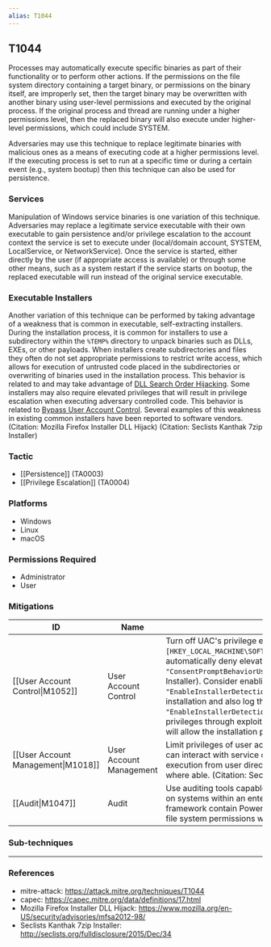 ```yaml
---
alias: T1044
---
```


## T1044

Processes may automatically execute specific binaries as part of their functionality or to perform other actions. If the permissions on the file system directory containing a target binary, or permissions on the binary itself, are improperly set, then the target binary may be overwritten with another binary using user-level permissions and executed by the original process. If the original process and thread are running under a higher permissions level, then the replaced binary will also execute under higher-level permissions, which could include SYSTEM.

Adversaries may use this technique to replace legitimate binaries with malicious ones as a means of executing code at a higher permissions level. If the executing process is set to run at a specific time or during a certain event (e.g., system bootup) then this technique can also be used for persistence.

### Services

Manipulation of Windows service binaries is one variation of this technique. Adversaries may replace a legitimate service executable with their own executable to gain persistence and/or privilege escalation to the account context the service is set to execute under (local/domain account, SYSTEM, LocalService, or NetworkService). Once the service is started, either directly by the user (if appropriate access is available) or through some other means, such as a system restart if the service starts on bootup, the replaced executable will run instead of the original service executable.

### Executable Installers

Another variation of this technique can be performed by taking advantage of a weakness that is common in executable, self-extracting installers. During the installation process, it is common for installers to use a subdirectory within the <code>%TEMP%</code> directory to unpack binaries such as DLLs, EXEs, or other payloads. When installers create subdirectories and files they often do not set appropriate permissions to restrict write access, which allows for execution of untrusted code placed in the subdirectories or overwriting of binaries used in the installation process. This behavior is related to and may take advantage of [DLL Search Order Hijacking](https://attack.mitre.org/techniques/T1038). Some installers may also require elevated privileges that will result in privilege escalation when executing adversary controlled code. This behavior is related to [Bypass User Account Control](https://attack.mitre.org/techniques/T1088). Several examples of this weakness in existing common installers have been reported to software vendors. (Citation: Mozilla Firefox Installer DLL Hijack) (Citation: Seclists Kanthak 7zip Installer)


### Tactic
- [[Persistence]] (TA0003)
- [[Privilege Escalation]] (TA0004)

### Platforms
- Windows
- Linux
- macOS

### Permissions Required
- Administrator
- User

### Mitigations

| ID | Name | Description |
| --- | --- | --- |
| [[User Account Control\|M1052]] | User Account Control | Turn off UAC's privilege elevation for standard users <code>[HKEY_LOCAL_MACHINE\SOFTWARE\Microsoft\Windows\CurrentVersion\Policies\System]</code>to automatically deny elevation requests, add: <code>"ConsentPromptBehaviorUser"=dword:00000000</code> (Citation: Seclists Kanthak 7zip Installer). Consider enabling installer detection for all users by adding: <code>"EnableInstallerDetection"=dword:00000001</code>. This will prompt for a password for installation and also log the attempt. To disable installer detection, instead add: <code>"EnableInstallerDetection"=dword:00000000</code>. This may prevent potential elevation of privileges through exploitation during the process of UAC detecting the installer, but will allow the installation process to continue without being logged. |
| [[User Account Management\|M1018]] | User Account Management | Limit privileges of user accounts and groups so that only authorized administrators can interact with service changes and service binary target path locations. Deny execution from user directories such as file download directories and temp directories where able. (Citation: Seclists Kanthak 7zip Installer) |
| [[Audit\|M1047]] | Audit | Use auditing tools capable of detecting file system permissions abuse opportunities on systems within an enterprise and correct them. Toolkits like the PowerSploit framework contain PowerUp modules that can be used to explore systems for service file system permissions weaknesses. (Citation: Powersploit) |

### Sub-techniques


---
### References

- mitre-attack: https://attack.mitre.org/techniques/T1044
- capec: https://capec.mitre.org/data/definitions/17.html
- Mozilla Firefox Installer DLL Hijack: https://www.mozilla.org/en-US/security/advisories/mfsa2012-98/
- Seclists Kanthak 7zip Installer: http://seclists.org/fulldisclosure/2015/Dec/34
